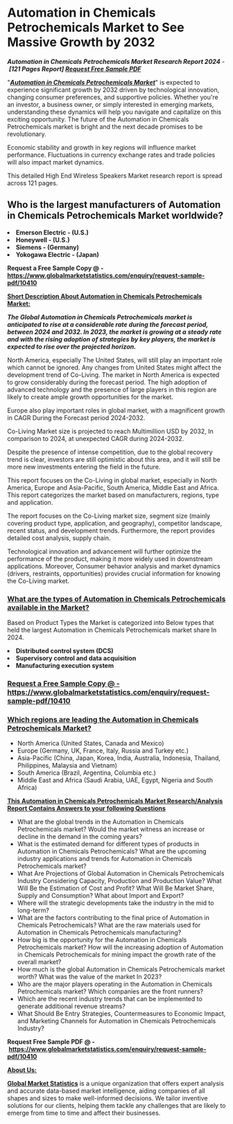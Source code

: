<h1>Automation in Chemicals Petrochemicals Market to See Massive Growth by 2032</h1><p><em><strong>Automation in Chemicals Petrochemicals Market Research Report 2024</strong></em>&nbsp;-&nbsp;<em><strong>[121 Pages Report] </strong></em><em><strong><a href="https://www.globalmarketstatistics.com/enquiry/request-sample-pdf/10410">Request Free Sample PDF</a></strong></em></p><p>"<a style="font-style: italic; font-weight: bold;" href="https://www.globalmarketstatistics.com/market-reports/automation-in-chemicals-petrochemicals-market-10410">Automation in Chemicals Petrochemicals Market</a>" is expected to experience significant growth by 2032 driven by technological innovation, changing consumer preferences, and supportive policies. Whether you're an investor, a business owner, or simply interested in emerging markets, understanding these dynamics will help you navigate and capitalize on this exciting opportunity. The future of the&nbsp;Automation in Chemicals Petrochemicals market is bright and the next decade promises to be revolutionary.</p><p>Economic stability and growth in key regions will influence market performance. Fluctuations in currency exchange rates and trade policies will also impact market dynamics.</p><p>This detailed&nbsp;High End Wireless Speakers Market research report is spread across 121 pages.</p><h2><strong>Who is the largest manufacturers of Automation in Chemicals Petrochemicals Market worldwide?</strong></h2><p><strong><li>Emerson Electric - (U.S.)<li>Honeywell - (U.S.)<li>Siemens - (Germany)<li>Yokogawa Electric - (Japan)</strong></p><p><strong>Request a Free Sample Copy @ - <a href="https://www.globalmarketstatistics.com/enquiry/request-sample-pdf/10410">https://www.globalmarketstatistics.com/enquiry/request-sample-pdf/10410</a></strong></p><p><strong><u>Short Description About Automation in Chemicals Petrochemicals Market:</u></strong></p><p><strong><em>The Global Automation in Chemicals Petrochemicals market is anticipated to rise at a considerable rate during the forecast period, between 2024 and 2032. In 2023, the market is growing at a steady rate and with the rising adoption of strategies by key players, the market is expected to rise over the projected horizon.</em></strong></p><p>North America, especially The United States, will still play an important role which cannot be ignored. Any changes from United States might affect the development trend of Co-Living. The market in North America is expected to grow considerably during the forecast period. The high adoption of advanced technology and the presence of large players in this region are likely to create ample growth opportunities for the market.</p><p>Europe also play important roles in global market, with a magnificent growth in CAGR During the Forecast period 2024-2032.</p><p>Co-Living Market size is projected to reach Multimillion USD by 2032, In comparison to 2024, at unexpected CAGR during 2024-2032.</p><p>Despite the presence of intense competition, due to the global recovery trend is clear, investors are still optimistic about this area, and it will still be more new investments entering the field in the future.</p><p>This report focuses on the Co-Living in global market, especially in North America, Europe and Asia-Pacific, South America, Middle East and Africa. This report categorizes the market based on manufacturers, regions, type and application.</p><p>The report focuses on the Co-Living market size, segment size (mainly covering product type, application, and geography), competitor landscape, recent status, and development trends. Furthermore, the report provides detailed cost analysis, supply chain.</p><p>Technological innovation and advancement will further optimize the performance of the product, making it more widely used in downstream applications. Moreover, Consumer behavior analysis and market dynamics (drivers, restraints, opportunities) provides crucial information for knowing the Co-Living market.</p><h3 class="rank-math-question "><span style="text-decoration: underline;">What are the types of Automation in Chemicals Petrochemicals available in the Market?</span></h3><p>Based on Product Types the Market is categorized into Below types that held the largest Automation in Chemicals Petrochemicals market share In 2024.</p><p><strong><li>Distributed control system (DCS)<li>Supervisory control and data acquisition<li>Manufacturing execution system</strong></p><h3 class="rank-math-question "><span style="text-decoration: underline;">Request a Free Sample Copy @ - <a href="https://www.globalmarketstatistics.com/enquiry/request-sample-pdf/10410">https://www.globalmarketstatistics.com/enquiry/request-sample-pdf/10410</a></span></h3><h3 class="rank-math-question "><span style="text-decoration: underline;">Which regions are leading the Automation in Chemicals Petrochemicals Market?</span></h3><ul><li>North America (United States, Canada and Mexico)</li><li>Europe (Germany, UK, France, Italy, Russia and Turkey etc.)</li><li>Asia-Pacific (China, Japan, Korea, India, Australia, Indonesia, Thailand, Philippines, Malaysia and Vietnam)</li><li>South America (Brazil, Argentina, Columbia etc.)</li><li>Middle East and Africa (Saudi Arabia, UAE, Egypt, Nigeria and South Africa)</li></ul><p><strong><u>This Automation in Chemicals Petrochemicals Market Research/Analysis Report Contains Answers to your following Questions</u></strong></p><ul><li>What are the global trends in the Automation in Chemicals Petrochemicals market? Would the market witness an increase or decline in the demand in the coming years?</li><li>What is the estimated demand for different types of products in Automation in Chemicals Petrochemicals? What are the upcoming industry applications and trends for Automation in Chemicals Petrochemicals market?</li><li>What Are Projections of Global Automation in Chemicals Petrochemicals Industry Considering Capacity, Production and Production Value? What Will Be the Estimation of Cost and Profit? What Will Be Market Share, Supply and Consumption? What about Import and Export?</li><li>Where will the strategic developments take the industry in the mid to long-term?</li><li>What are the factors contributing to the final price of Automation in Chemicals Petrochemicals? What are the raw materials used for Automation in Chemicals Petrochemicals manufacturing?</li><li>How big is the opportunity for the Automation in Chemicals Petrochemicals market? How will the increasing adoption of Automation in Chemicals Petrochemicals for mining impact the growth rate of the overall market?</li><li>How much is the global Automation in Chemicals Petrochemicals market worth? What was the value of the market In 2023?</li><li>Who are the major players operating in the Automation in Chemicals Petrochemicals market? Which companies are the front runners?</li><li>Which are the recent industry trends that can be implemented to generate additional revenue streams?</li><li>What Should Be Entry Strategies, Countermeasures to Economic Impact, and Marketing Channels for Automation in Chemicals Petrochemicals Industry?</li></ul><p><strong>Request Free Sample PDF @ -&nbsp;<a href="https://www.globalmarketstatistics.com/enquiry/request-sample-pdf/10410">https://www.globalmarketstatistics.com/enquiry/request-sample-pdf/10410</a></strong></p><p><strong><u>About Us:</u></strong></p><p><strong><a href="https://www.globalmarketstatistics.com/">Global Market Statistics</a></strong> is a unique organization that offers expert analysis and accurate data-based market intelligence, aiding companies of all shapes and sizes to make well-informed decisions. We tailor inventive solutions for our clients, helping them tackle any challenges that are likely to emerge from time to time and affect their businesses.</p>
